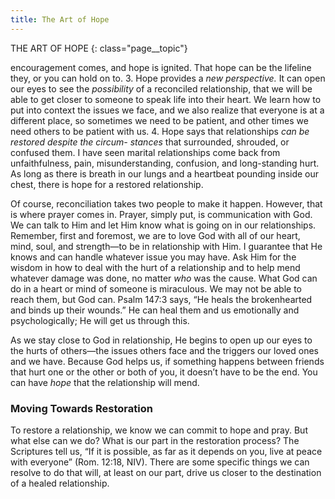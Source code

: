 ```yaml
---
title: The Art of Hope
---
```


THE ART OF HOPE
{: class="page__topic"}

encouragement comes, and hope is ignited. That hope can be
the lifeline they, or you can hold on to.
3. Hope provides a _new perspective._ It can open our eyes to see
    the _possibility_ of a reconciled relationship, that we will be able
    to get closer to someone to speak life into their heart. We learn
    how to put into context the issues we face, and we also realize
    that everyone is at a different place, so sometimes we need to
    be patient, and other times we need others to be patient with
    us.
4. Hope says that relationships _can be restored despite the circum-_
    _stances_ that surrounded, shrouded, or confused them. I have
    seen marital relationships come back from unfaithfulness, pain,
    misunderstanding, confusion, and long-standing hurt. As long
    as there is breath in our lungs and a heartbeat pounding inside
    our chest, there is hope for a restored relationship.

Of course, reconciliation takes two people to make it happen. However,
that is where prayer comes in. Prayer, simply put, is communication with God.
We can talk to Him and let Him know what is going on in our relationships.
Remember, first and foremost, we are to love God with all of our heart, mind,
soul, and strength—to be in relationship with Him. I guarantee that He knows
and can handle whatever issue you may have. Ask Him for the wisdom in how
to deal with the hurt of a relationship and to help mend whatever damage was
done, no matter _who_ was the cause. What God can do in a heart or mind of
someone is miraculous. We may not be able to reach them, but God can. Psalm
147:3 says, “He heals the brokenhearted and binds up their wounds.” He can
heal them and us emotionally and psychologically; He will get us through this.

As we stay close to God in relationship, He begins to open up our eyes to
the hurts of others—the issues others face and the triggers our loved ones and
we have. Because God helps us, if something happens between friends that hurt
one or the other or both of you, it doesn’t have to be the end. You can have _hope_
that the relationship will mend.

### Moving Towards Restoration

To restore a relationship, we know we can commit to hope and pray. But
what else can we do? What is our part in the restoration process? The Scriptures
tell us, “If it is possible, as far as it depends on you, live at peace with everyone”
(Rom. 12:18, NIV). There are some specific things we can resolve to do that will,
at least on our part, drive us closer to the destination of a healed relationship.